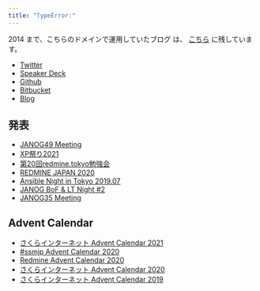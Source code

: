 ```yaml
---
title: "TypeError:"
---
```


2014 まで、こちらのドメインで運用していたブログ は、
[こちら](https://github.com/zinrai/debris-d.zinrai.info) に残しています。

* [Twitter](https://twitter.com/zinrai)
* [Speaker Deck](https://speakerdeck.com/zinrai)
* [Github](https://github.com/zinrai)
* [Bitbucket](https://bitbucket.org/zinrai)
* [Blog](http://d.zinrai.net/)

## 発表

* [JANOG49 Meeting](https://www.janog.gr.jp/meeting/janog49/clos/)
* [XP祭り2021](https://confengine.com/conferences/xp2021/proposal/15819/okr)
* [第20回redmine.tokyo勉強会](https://redmine-tokyo.connpass.com/event/210332/)
* [REDMINE JAPAN 2020](https://redmine-japan.org/2020/timetable/#a11)
* [Ansible Night in Tokyo 2019.07](https://ansible-users.connpass.com/event/135965/)
* [JANOG BoF & LT Night #2](https://www.janog.gr.jp/meeting/bof-lt-night-2/)
* [JANOG35 Meeting](https://www.janog.gr.jp/meeting/janog35/program/lt-vyos/)

## Advent Calendar

* [さくらインターネット Advent Calendar 2021](https://qiita.com/advent-calendar/2021/sakura)
* [#ssmjp Advent Calendar 2020](https://adventar.org/calendars/5210)
* [Redmine Advent Calendar 2020](https://adventar.org/calendars/5392)
* [さくらインターネット Advent Calendar 2020](https://qiita.com/advent-calendar/2020/sakura)
* [さくらインターネット Advent Calendar 2019](https://qiita.com/advent-calendar/2019/sakura)
